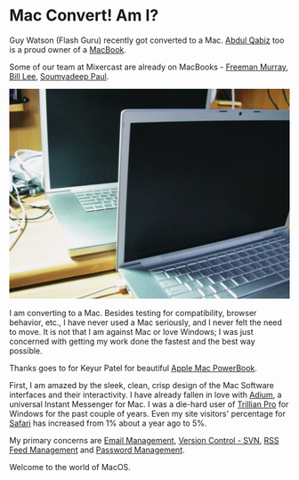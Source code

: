 # Mac Convert! Am I?

Guy Watson (Flash Guru) recently got converted to a Mac. [Abdul Qabiz](http://www.abdulqabiz.com/) too is a proud owner of a [MacBook](http://www.flickr.com/photos/brajeshwar/183225267/).

Some of our team at Mixercast are already on MacBooks - [Freeman Murray](http://www.flickr.com/photos/brajeshwar/182305644/), [Bill Lee](http://www.flickr.com/photos/brajeshwar/181518054/), [Soumyadeep Paul](http://www.flickr.com/photos/brajeshwar/165580106/).

<a href="http://www.flickr.com/photos/brajeshwar/sets/72157600176589151/"><img class="medium" src="/static/2006/apple-macbook.jpg" alt="Apple Mac Powerbook" loading="lazy"></a>

I am converting to a Mac. Besides testing for compatibility, browser behavior, etc., I have never used a Mac seriously, and I never felt the need to move. It is not that I am against Mac or love Windows; I was just concerned with getting my work done the fastest and the best way possible.

Thanks goes to for Keyur Patel for beautiful [Apple Mac PowerBook](http://www.flickr.com/photos/brajeshwar/175469951/).

First, I am amazed by the sleek, clean, crisp design of the Mac Software interfaces and their interactivity. I have already fallen in love with [Adium](http://www.adiumx.com/), a universal Instant Messenger for Mac. I was a die-hard user of [Trillian Pro](http://www.ceruleanstudios.com/) for Windows for the past couple of years. Even my site visitors' percentage for [Safari](http://www.apple.com/safari/) has increased from 1% about a year ago to 5%.

My primary concerns are [Email Management](/2005/why-outlook-is-preferred-by-business-professionals/), [Version Control - SVN](/2005/dude-version-it-with-cvsdude/), [RSS Feed Management](/2005/newsgator-outlook-edition-feeds-news-reader/) and [Password Management](/2005/keepass-password-safe/).

Welcome to the world of MacOS.